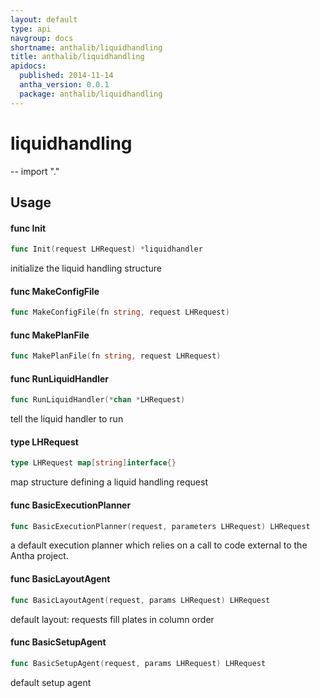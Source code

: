 ```yaml
---
layout: default
type: api
navgroup: docs
shortname: anthalib/liquidhandling
title: anthalib/liquidhandling
apidocs:
  published: 2014-11-14
  antha_version: 0.0.1
  package: anthalib/liquidhandling
---
```

# liquidhandling
--
    import "."


## Usage

#### func  Init

```go
func Init(request LHRequest) *liquidhandler
```
initialize the liquid handling structure

#### func  MakeConfigFile

```go
func MakeConfigFile(fn string, request LHRequest)
```

#### func  MakePlanFile

```go
func MakePlanFile(fn string, request LHRequest)
```

#### func  RunLiquidHandler

```go
func RunLiquidHandler(*chan *LHRequest)
```
tell the liquid handler to run

#### type LHRequest

```go
type LHRequest map[string]interface{}
```

map structure defining a liquid handling request

#### func  BasicExecutionPlanner

```go
func BasicExecutionPlanner(request, parameters LHRequest) LHRequest
```
a default execution planner which relies on a call to code external to the Antha
project.

#### func  BasicLayoutAgent

```go
func BasicLayoutAgent(request, params LHRequest) LHRequest
```
default layout: requests fill plates in column order

#### func  BasicSetupAgent

```go
func BasicSetupAgent(request, params LHRequest) LHRequest
```
default setup agent

